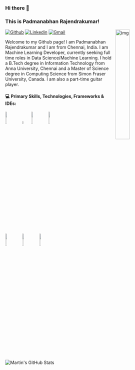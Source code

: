 ### Hi there 👋 
### This is Padmanabhan Rajendrakumar!

<img align="right" alt="img" src="https://github.com/padmanabhan-rajendrakumar/padmanabhan-rajendrakumar/blob/main/logos/12514027_10204761421270205_2397596640802648909_o.jpg" width="30%" height="auto" />

[![Github](https://img.shields.io/badge/-Github-000?style=flat&logo=Github&logoColor=white)](https://github.com/padmanabhan-rajendrakumar)
[![Linkedin](https://img.shields.io/badge/-LinkedIn-blue?style=flat&logo=Linkedin&logoColor=white)](https://www.linkedin.com/in/padmanabhan-rajendrakumar/)
[![Gmail](https://img.shields.io/badge/-Gmail-c14438?style=flat&logo=Gmail&logoColor=white)](mailto:padmanabhan.r90@gmail.com)

Welcome to my Github page! I am Padmanabhan Rajendrakumar and I am from Chennai, India. I am Machine Learning Developer, currently seeking full time roles in Data Science/Machine Learning. I hold a B.Tech degree in Information Technology from Anna University, Chennai and a Master of Science degree in Computing Science from Simon Fraser University, Canada. I am also a part-time guitar player.

#### :computer: Primary Skills, Technologies, Frameworks & IDEs: 
<p>
<code><img width="10%" src="https://www.vectorlogo.zone/logos/python/python-ar21.svg"></code> 
<code><img width="5%" src="https://github.com/padmanabhan-rajendrakumar/padmanabhan-rajendrakumar/blob/main/logos/jupyter-seeklogo.com.svg"></code>
<code><img width="10%" src="https://github.com/padmanabhan-rajendrakumar/padmanabhan-rajendrakumar/blob/main/logos/informatica-seeklogo.com.svg"></code>
<code><img width="10%" src="https://www.vectorlogo.zone/logos/tensorflow/tensorflow-ar21.svg"></code>
<br/>
<code><img width="10%" src="https://www.vectorlogo.zone/logos/r-project/r-project-icon.svg"></code>
<code><img width="10%" src="https://www.vectorlogo.zone/logos/mongodb/mongodb-ar21.svg"></code>
<code><img width="10%" src="https://www.vectorlogo.zone/logos/git-scm/git-scm-ar21.svg"></code>
</p>
<a href="https://github.com/padmanabhan-rajendrakumar/padmanabhan-rajendrakumar">
  <img align="left" src="https://github-readme-stats.vercel.app/api?username=padmanabhan-rajendrakumar&show_icons=true&line_height=27&count_private=true&title_color=ffffff&text_color=c9cacc&icon_color=2bbc8a&bg_color=1d1f21" alt="Martin's GitHub Stats" />
</a>

